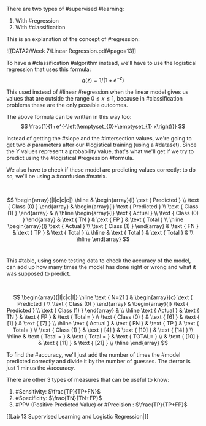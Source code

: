 There are two types of #supervised #learning:

1) With #regression
2) With #classification 

This is an explanation of the concept of #regression:

![[DATA2/Week 7/Linear Regression.pdf#page=13]]

To have a #classification #algorithm instead, we'll have to use the logistical regression that uses this formula:
$$
g(z)=1 /\left(1+e^{-z}\right)
$$

This used instead of #linear #regression when the linear model gives us values that are outside the range $0 \leq x \leq 1$, because in #classification problems these are the only possible outcomes.

The above formula can be written in this way too:
$$
\frac{1}{1+e^{-\left(\emptyset_{0}+\emptyset_{1} x\right)}}
$$

Instead of getting the #slope and the #intersection values, we're going to get two $\emptyset$ parameters after our #logistical training (using a #dataset). Since the Y values represent a probability value, that's what we'll get if we try to predict using the #logistical #regression #formula.

We also have to check if these model are predicting values correctly: to do so, we'll be using a #confusion #matrix.

</br>

$$
\begin{array}{|l|c|c|c|}
\hline & \begin{array}{l}
\text { Predicted } \\
\text { Class (0) }
\end{array} & \begin{array}{l}
\text { Predicted } \\
\text { Class (1) }
\end{array} & \\
\hline \begin{array}{l}
\text { Actual } \\
\text { Class (0) }
\end{array} & \text { TN } & \text { FP } & \text { Total } \\
\hline \begin{array}{l}
\text { Actual } \\
\text { Class (1) }
\end{array} & \text { FN } & \text { TP } & \text { Total } \\
\hline & \text { Total } & \text { Total } & \\
\hline
\end{array}
$$
</br>

This #table, using some testing data to check the accuracy of the model, can add up how many times the model has done right or wrong and what it was supposed to predict.

</br>

$$
\begin{array}{|l|c|c|l|}
\hline \text { N=21 } & \begin{array}{c}
\text { Predicted } \\
\text { Class (0) }
\end{array} & \begin{array}{l}
\text { Predicted } \\
\text { Class (1) }
\end{array} & \\
\hline \text { Actual } & \text { TN } & \text { FP } & \text { Total= } \\
\text { Class (0) } & \text { [6] } & \text { [1] } & \text { [7] } \\
\hline \text { Actual } & \text { FN } & \text { TP } & \text { Total= } \\
\text { Class (1) } & \text { [4] } & \text { [10] } & \text { [14] } \\
\hline & \text { Total = } & \text { Total = } & \text { TOTAL= } \\
& \text { [10] } & \text { [11] } & \text { [21] } \\
\hline
\end{array}
$$

To find the #accuracy, we'll just add the number of times the #model predicted correctly and divide it by the number of guesses. The #error is just 1 minus the #accuracy.

There are other 3 types of measures that can be useful to know:

1) #Sensitivity: $\frac{TP}{TP+FN}$
2) #Specificity: $\frac{TN}{TN+FP}$
3) #PPV (Positive Predicted Value) or #Precision : $\frac{TP}{TP+FP}$

[[Lab 13 Supervised Learning and Logistic Regression|]]